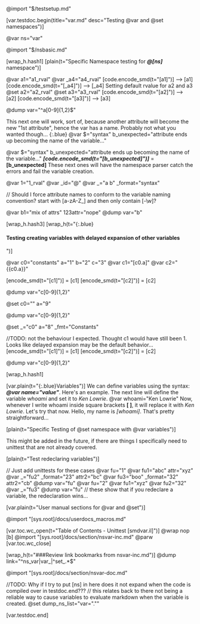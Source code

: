 @import "$/testsetup.md"

[var.testdoc.begin(title="var.md" desc="Testing @var and @set namespaces")]

@var ns="var"

@import "$/nsbasic.md"

[wrap_h.hash1]
[plain(t="Specific Namespace testing for ***@[ns]*** namespace")]

@var a1="a1_rval"
@var _a4="a4_rval"
[code.encode_smd(t="[a1]")] --> [a1]
[code.encode_smd(t="[_a4]")] --> [_a4]
Setting default rvalue for a2 and a3
@set a2="a2_rval"
@set a3="a3_rval"
[code.encode_smd(t="[a2]")] --> [a2]
[code.encode_smd(t="[a3]")] --> [a3]

@dump var="^a[0-9]{1,2}$"

This next one will work, sort of, because another attribute will become the new "1st attribute", hence the var has a name. Probably not what you wanted though...
{:.blue}&nbsp;@var $="syntax" b_unexpected="attribute ends up becoming the name of the variable..."

@var $="syntax" b_unexpected="attribute ends up becoming the name of the variable..."
***[code.encode_smd(t="[b_unexpected]")]*** = **[b_unexpected]**
These next ones will have the namespace parser  catch the errors and fail the variable creation.

@var 1="1_rval"
@var _id="@"
@var _="a b" _format="syntax"

// Should I force attribute names to conform to the variable naming convention? start with [a-zA-Z_] and then only contain [-\w]?

@var b1="mix of attrs" 123attr="nope"
@dump var="b"

[wrap_h.hash3]
[wrap_h(t="{:.blue}<h4>Testing creating variables with delayed expansion of other variables</h4>")]

@var c0="constants" a="1" b="2" c="3"
@var c1="[c0.a]"
@var c2="{{c0.a}}"

[encode_smd(t="[c1]")] = [c1]
[encode_smd(t="[c2]")] = [c2]

@dump var="c[0-9]{1,2}"

@set c0="" a="9"

@dump var="c[0-9]{1,2}"

@set _="c0" a="8" _fmt="Constants"

//TODO: not the behaviour I expected. Thought c1 would have still been 1. Looks like delayed expansion may be the default behavior...
[encode_smd(t="[c1]")] = [c1]
[encode_smd(t="[c2]")] = [c2]

@dump var="c[0-9]{1,2}"


[wrap_h.hash1]

[var.plain(t="{:.blue}Variables")]
We can define variables using the syntax: ***@var name="value"***. Here's an example. The next line will define the variable *whoami* and set it to *Ken Lowrie*.
@var whoami="Ken Lowrie"
Now, whenever I write whoami inside square brackets **[ ]**, it will replace it with *Ken Lowrie*. Let's try that now. Hello, my name is *[whoami]*. That's pretty straightforward...

[plain(t="Specific Testing of @set namespace with @var variables")]

This might be added in the future, if there are things I specifically need to unittest that are not already covered.

[plain(t="Test redeclaring variables")]

// Just add unittests for these cases
@var fu="1"
@var fu1="abc" attr="xyz"
@var _="fu2" _format="23" attr2="bc"
@var fu3="boo" _format="32" attr2="cb"
@dump var="fu"
@var fu="2"
@var fu1="xyz"
@var fu2="32"
@var _="fu3"
@dump var="fu"
// these show that if you redeclare a variable, the redeclaration wins...



[var.plain(t="User manual sections for @var and @set")]

@import "[sys.root]/docs/userdocs_macros.md"

[var.toc.wc_open(t="Table of Contents - Unittest [smdvar.il]")]
@wrap nop
[b]
@import "[sys.root]/docs/section/nsvar-inc.md"
@parw
[var.toc.wc_close]

[wrap_h(t="###Review link bookmarks from nsvar-inc.md")]
@dump link="^ns_var|var_|^set_.*$"

@import "[sys.root]/docs/section/nsvar-doc.md"

//TODO: Why if I try to put [ns] in here does it not expand when the code is compiled over in testdoc.end???
// this relates back to there not being a reliable way to cause variables to evaluate markdown when the variable is created.
@set dump_ns_list="var=\".\""

[var.testdoc.end]
